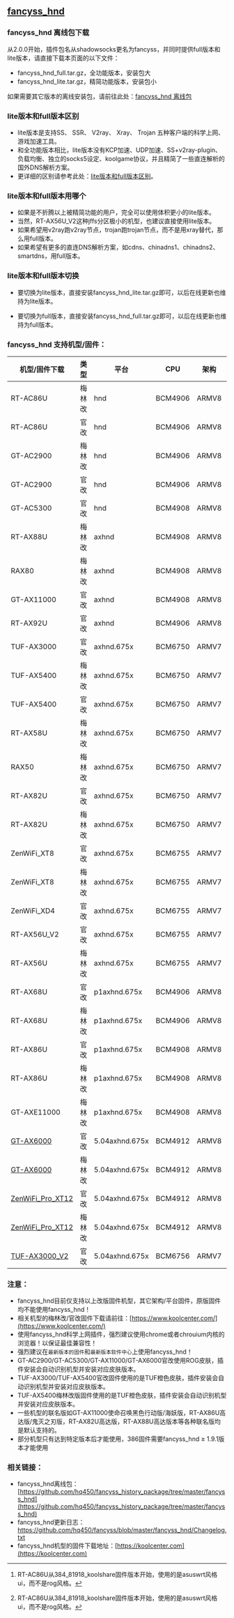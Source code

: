## [fancyss_hnd](https://github.com/hq450/fancyss/tree/master/fancyss_hnd)

### fancyss_hnd 离线包下载

从2.0.0开始，插件包名从shadowsocks更名为fancyss，并同时提供full版本和lite版本，请直接下载本页面的以下文件：

- fancyss_hnd_full.tar.gz，全功能版本，安装包大
- fancyss_hnd_lite.tar.gz，精简功能版本，安装包小

如果需要其它版本的离线安装包，请前往此处：[fancyss_hnd 离线包](https://github.com/hq450/fancyss_history_package/tree/master/fancyss_hnd)

### lite版本和full版本区别

- lite版本是支持SS、 SSR、 V2ray、 Xray、 Trojan 五种客户端的科学上网、游戏加速工具。
- 和全功能版本相比，lite版本没有KCP加速、UDP加速、SS+v2ray-plugin、负载均衡、独立的socks5设定、koolgame协议，并且精简了一些直连解析的国外DNS解析方案。
- 更详细的区别请参考此处：[lite版本和full版本区别](https://github.com/hq450/fancyss_history_package/blob/master/fancyss_hnd/README.md#lite版本和full版本区别)。

### lite版本和full版本用哪个

- 如果是不折腾以上被精简功能的用户，完全可以使用体积更小的lite版本。
- 当然，RT-AX56U_V2这种jffs分区极小的机型，也建议直接使用lite版本。
- 如果希望用v2ray跑v2ray节点，trojan跑trojan节点，而不是用xray替代，那么用full版本。
- 如果希望有更多的直连DNS解析方案，如cdns、chinadns1、chinadns2、smartdns，用full版本。

### lite版本和full版本切换

-   要切换为lite版本，直接安装fancyss_hnd_lite.tar.gz即可，以后在线更新也维持为lite版本。

-   要切换为full版本，直接安装fancyss_hnd_full.tar.gz即可，以后在线更新也维持为full版本。


### fancyss_hnd 支持机型/固件：

| 机型/固件下载                                            | 类型   | 平台           | CPU     | 架构  | 支持版本 | 皮肤            |
| -------------------------------------------------------- | ------ | -------------- | ------- | ----- | -------- | --------------- |
| RT-AC86U                                                 | 梅林改 | hnd            | BCM4906 | ARMV8 | 全部     | asuswrt         |
| RT-AC86U                                                 | 官改   | hnd            | BCM4906 | ARMV8 | 全部     | rog/asuswrt[^1] |
| GT-AC2900                                                | 梅林改 | hnd            | BCM4906 | ARMV8 | ≥ 1.9.1  | asuswrt [^2]    |
| GT-AC2900                                                | 官改   | hnd            | BCM4906 | ARMV8 | ≥ 1.9.1  | rog             |
| GT-AC5300                                                | 官改   | hnd            | BCM4908 | ARMV8 | 全部     | rog             |
| RT-AX88U                                                 | 梅林改 | axhnd          | BCM4908 | ARMV8 | 全部     | asuswrt         |
| RAX80                                                    | 梅林改 | axhnd          | BCM4908 | ARMV8 | 全部     | asuswrt         |
| GT-AX11000                                               | 官改   | axhnd          | BCM4908 | ARMV8 | 全部     | rog             |
| RT-AX92U                                                 | 官改   | axhnd          | BCM4906 | ARMV8 | ≥ 1.9.1  | asuswrt         |
| TUF-AX3000                                               | 官改   | axhnd.675x     | BCM6750 | ARMV7 | ≥ 1.8.3  | tuf             |
| TUF-AX5400                                               | 梅林改 | axhnd.675x     | BCM6750 | ARMV7 | ≥ 1.9.7  | tuf             |
| TUF-AX5400                                               | 官改   | axhnd.675x     | BCM6750 | ARMV7 | ≥ 1.9.7  | tuf             |
| RT-AX58U                                                 | 梅林改 | axhnd.675x     | BCM6750 | ARMV7 | ≥ 1.8.4  | asuswrt         |
| RAX50                                                    | 梅林改 | axhnd.675x     | BCM6750 | ARMV7 | ≥ 1.8.4  | asuswrt         |
| RT-AX82U                                                 | 官改   | axhnd.675x     | BCM6750 | ARMV7 | ≥ 1.8.4  | asuswrt         |
| RT-AX82U                                                 | 梅林改 | axhnd.675x     | BCM6750 | ARMV7 | ≥ 1.9.1  | asuswrt         |
| ZenWiFi_XT8                                              | 官改   | axhnd.675x     | BCM6755 | ARMV7 | ≥ 1.8.7  | asuswrt         |
| ZenWiFi_XT8                                              | 梅林改 | axhnd.675x     | BCM6755 | ARMV7 | ≥ 1.9.1  | asuswrt         |
| ZenWiFi_XD4                                              | 官改   | axhnd.675x     | BCM6755 | ARMV7 | ≥ 1.8.8  | asuswrt         |
| RT-AX56U_V2                                              | 官改   | axhnd.675x     | BCM6755 | ARMV7 | ≥ 1.9.0  | asuswrt         |
| RT-AX56U                                                 | 梅林改 | axhnd.675x     | BCM6755 | ARMV7 | ≥ 1.9.1  | asuswrt         |
| RT-AX68U                                                 | 官改   | p1axhnd.675x   | BCM4906 | ARMV8 | ≥ 1.9.1  | asuswrt         |
| RT-AX68U                                                 | 梅林改 | p1axhnd.675x   | BCM4906 | ARMV8 | ≥ 1.9.1  | asuswrt         |
| RT-AX86U                                                 | 官改   | p1axhnd.675x   | BCM4908 | ARMV8 | ≥ 1.8.3  | asuswrt         |
| RT-AX86U                                                 | 梅林改 | p1axhnd.675x   | BCM4908 | ARMV8 | ≥ 1.9.1  | asuswrt         |
| GT-AXE11000                                              | 梅林改 | p1axhnd.675x   | BCM4908 | ARMV8 | ≥ 1.9.1  | asuswrt         |
| [GT-AX6000](https://www.koolcenter.com/posts/125)        | 官改   | 5.04axhnd.675x | BCM4912 | ARMV8 | ≥ 1.9.6  | rog             |
| [GT-AX6000](https://www.koolcenter.com/posts/148)        | 梅林改 | 5.04axhnd.675x | BCM4912 | ARMV8 | ≥ 1.9.8  | asuswrt         |
| [ZenWiFi_Pro_XT12](https://www.koolcenter.com/posts/133) | 官改   | 5.04axhnd.675x | BCM4912 | ARMV8 | ≥ 1.9.6  | asuswrt         |
| [ZenWiFi_Pro_XT12](https://www.koolcenter.com/posts/149) | 梅林改 | 5.04axhnd.675x | BCM4912 | ARMV8 | ≥ 1.9.6  | asuswrt         |
| [TUF-AX3000_V2](https://www.koolcenter.com/posts/161)    | 官改   | 5.04axhnd.675x | BCM6756 | ARMV7 | ≥ 1.9.8  | tuf             |

### 注意：

* fancyss_hnd目前仅支持以上改版固件机型，其它架构/平台固件，原版固件均不能使用fancyss_hnd！
* 相关机型的梅林改/官改固件下载请前往：[https://www.koolcenter.com/](https://www.koolcenter.com/)
* 使用fancyss_hnd科学上网插件，强烈建议使用chrome或者chrouium内核的浏览器！以保证最佳兼容性！
* 强烈建议在`最新版本的固件`和`最新版本软件中心`上使用fancyss_hnd！
* GT-AC2900/GT-AC5300/GT-AX11000/GT-AX6000官改使用ROG皮肤，插件安装会自动识别机型并安装对应皮肤版本。
* TUF-AX3000/TUF-AX5400官改固件使用的是TUF橙色皮肤，插件安装会自动识别机型并安装对应皮肤版本。
* TUF-AX5400梅林改版固件使用的是TUF橙色皮肤，插件安装会自动识别机型并安装对应皮肤版本。
* 一些机型的联名版如GT-AX11000使命召唤黑色行动版/海妖版，RT-AX86U高达版/鬼灭之刃版，RT-AX82U高达版，RT-AX88U高达版本等各种联名版均是默认支持的。
* 部分机型只有达到特定版本后才能使用，386固件需要fancyss_hnd ≥ 1.9.1版本才能使用

[^1]: RT-AC86U从384_81918_koolshare固件版本开始，使用的是asuswrt风格ui，而不是rog风格。

[^2]: RT-AC86U从384_81918_koolshare固件版本开始，使用的是asuswrt风格ui，而不是rog风格。

### 相关链接：

* fancyss_hnd离线包：[https://github.com/hq450/fancyss_history_package/tree/master/fancyss_hnd](https://github.com/hq450/fancyss_history_package/tree/master/fancyss_hnd)
* fancyss_hnd更新日志：https://github.com/hq450/fancyss/blob/master/fancyss_hnd/Changelog.txt
* fancyss_hnd机型的固件下载地址：[https://koolcenter.com](https://koolcenter.com)